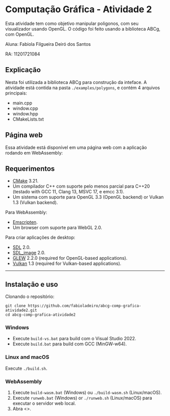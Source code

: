 # Computação Gráfica - Atividade 2

Esta atividade tem como objetivo manipular poligonos, com seu visualizador usando OpenGL. O código foi feito usando a biblioteca ABCg, com OpenGL.

Aluna: Fabiola Filgueira Deiró dos Santos

RA: 11201721084

## Explicação

Nesta foi utilizada a biblioteca ABCg para construção da inteface. A atividade está contida na pasta `./examples/polygons`, e contém 4 arquivos principais:

- main.cpp
- window.cpp
- window.hpp
- CMakeLists.txt

## Página web

Essa atividade está disponível em uma página web com a aplicação rodando em WebAssembly:

## Requerimentos

- [CMake](https://cmake.org/) 3.21.
- Um compilador C++ com suporte pelo menos parcial para C++20 (testado with GCC 11, Clang 13, MSVC 17, e emcc 3.1).
- Um sistema com suporte para OpenGL 3.3 (OpenGL backend) or Vulkan 1.3 (Vulkan backend).

Para WebAssembly:

- [Emscripten](https://emscripten.org/).
- Um browser com suporte para WebGL 2.0.

Para criar aplicações de desktop:

- [SDL](https://www.libsdl.org/) 2.0.
- [SDL_image](https://www.libsdl.org/projects/SDL_image/) 2.0.
- [GLEW](http://glew.sourceforge.net/) 2.2.0 (required for OpenGL-based applications).
- [Vulkan](https://www.lunarg.com/vulkan-sdk/) 1.3 (required for Vulkan-based applications).

---

## Instalação e uso

Clonando o repositório:

    git clone https://github.com/fabioladeiro/abcg-comp-grafica-atividade2.git
    cd abcg-comp-grafica-atividade2

### Windows

- Execute `build-vs.bat` para build com o Visual Studio 2022.
- Execute `build.bat` para build com GCC (MinGW-w64).

### Linux and macOS

Execute `./build.sh`.

### WebAssembly

1.  Execute `build-wasm.bat` (Windows) ou `./build-wasm.sh` (Linux/macOS).
2.  Execute `runweb.bat` (Windows) or `./runweb.sh` (Linux/macOS) para executar o servidor web local.
3.  Abra <>.

